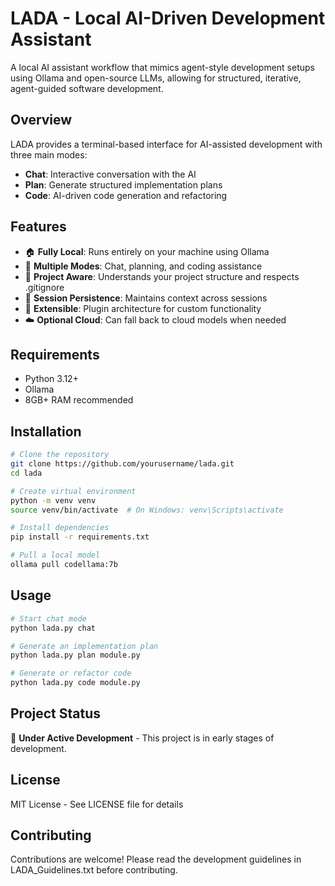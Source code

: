 # LADA - Local AI-Driven Development Assistant

A local AI assistant workflow that mimics agent-style development setups using Ollama and open-source LLMs, allowing for structured, iterative, agent-guided software development.

## Overview

LADA provides a terminal-based interface for AI-assisted development with three main modes:
- **Chat**: Interactive conversation with the AI
- **Plan**: Generate structured implementation plans
- **Code**: AI-driven code generation and refactoring

## Features

- 🏠 **Fully Local**: Runs entirely on your machine using Ollama
- 🔧 **Multiple Modes**: Chat, planning, and coding assistance
- 📁 **Project Aware**: Understands your project structure and respects .gitignore
- 💾 **Session Persistence**: Maintains context across sessions
- 🔌 **Extensible**: Plugin architecture for custom functionality
- ☁️ **Optional Cloud**: Can fall back to cloud models when needed

## Requirements

- Python 3.12+
- Ollama
- 8GB+ RAM recommended

## Installation

```bash
# Clone the repository
git clone https://github.com/yourusername/lada.git
cd lada

# Create virtual environment
python -m venv venv
source venv/bin/activate  # On Windows: venv\Scripts\activate

# Install dependencies
pip install -r requirements.txt

# Pull a local model
ollama pull codellama:7b
```

## Usage

```bash
# Start chat mode
python lada.py chat

# Generate an implementation plan
python lada.py plan module.py

# Generate or refactor code
python lada.py code module.py
```

## Project Status

🚧 **Under Active Development** - This project is in early stages of development.

## License

MIT License - See LICENSE file for details

## Contributing

Contributions are welcome! Please read the development guidelines in LADA_Guidelines.txt before contributing.
